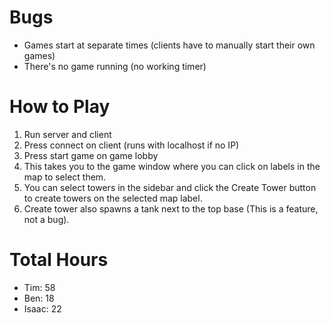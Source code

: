 # Bugs #

<ul>
<li>Games start at separate times (clients have to manually start their own games)</li>
<li>There's no game running (no working timer)</li>
</ul>

# How to Play #

<ol>
<li>Run server and client</li>
<li>Press connect on client (runs with localhost if no IP)</li>
<li>Press start game on game lobby</li>
<li>This takes you to the game window where you can click on labels in the  map to select them.</li>
<li>You can select towers in the sidebar and click the Create Tower button to create towers on the selected map label.</li>
<li>Create tower also spawns a tank next to the top base (This is a feature, not a bug).</li>
</ol>

# Total Hours #

<ul>
<li>Tim:   58</li>
<li>Ben:   18</li>
<li>Isaac: 22</li>
</ul>
